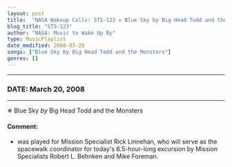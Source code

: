 ```yaml
---
layout: post
title:  "NASA Wakeup Calls: STS-123 ✵ Blue Sky by Big Head Todd and the Monsters ✫ March 20, 2008"
blog_title: "STS-123"
author: "NASA: Music to Wake Up By"
type: MusicPlaylist
date_modified: 2008-03-20
songs: ["Blue Sky by Big Head Todd and the Monsters"]
genres: []
---
```


----
### DATE: March 20, 2008
----
✵ Blue Sky *by* Big Head Todd and the Monsters  

#### Comment:
* was played for Mission Specialist Rick Linnehan, who will serve as the spacewalk coordinator for today's 6.5-hour-long excursion by Mission Specialists Robert L. Behnken and Mike Foreman.



<br/>
<center>
	<a target="_blank"
	   href="https://twitter.com/intent/tweet?hashtags=Space,NASA,Playlist,NASAWakeupCalls,SpaceProgram&text=🚀 {{ page.author}}, '{{ page.songs.first }}' {{ page.title }}, {{ site.url }}{{ page.url }}&via=nasawakeupcalls"><i class="fab fa-twitter" title="Tweet this page" alt="Tweet this page" style="font-size: 1.3em;"></i></a>
	&nbsp; 	<i class="fas fa-user-astronaut" style="font-size: 1.5em;"></i> &nbsp;
    <a id="custom_amazon_link"
       type="amzn" search="#"
       category="popular music">
    <i class="fab fa-amazon" style="font-size: 1.3em;"></i></a>
</center>

<!-- Randomly resolve an individual entry from a song array -->
<script src="/assets/javascript/seedrandom.min.js"></script>
<script>
  var wake_me_up = ["Blue Sky by Big Head Todd and the Monsters"];
  var prng = new Math.seedrandom();
  function randomSong() {
    song = wake_me_up[Math.floor(Math.random() * wake_me_up.length)];
    var amazon_link = document.getElementById("custom_amazon_link");
    amazon_link.setAttribute("search", song);
  }
  window.onload = randomSong();
</script>
